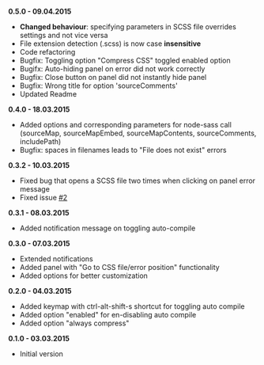 **0.5.0 - 09.04.2015**
- **Changed behaviour**: specifying parameters in SCSS file overrides settings and not vice versa
- File extension detection (.scss) is now case **insensitive**
- Code refactoring
- Bugfix: Toggling option "Compress CSS" toggled enabled option
- Bugifx: Auto-hiding panel on error did not work correctly
- Bugfix: Close button on panel did not instantly hide panel
- Bugfix: Wrong title for option 'sourceComments'
- Updated Readme

**0.4.0 - 18.03.2015**
- Added options and corresponding parameters for node-sass call (sourceMap, sourceMapEmbed, sourceMapContents, sourceComments, includePath)
- Bugfix: spaces in filenames leads to "File does not exist" errors

**0.3.2 - 10.03.2015**
- Fixed bug that opens a SCSS file two times when clicking on panel error message
- Fixed issue [#2](https://github.com/armin-pfaeffle/sass-autocompile/issues/2)

**0.3.1 - 08.03.2015**
- Added notification message on toggling auto-compile

**0.3.0 - 07.03.2015**
- Extended notifications
- Added panel with "Go to CSS file/error position" functionality
- Added options for better customization

**0.2.0 - 04.03.2015**
- Added keymap with ctrl-alt-shift-s shortcut for toggling auto compile
- Added option "enabled" for en-disabling auto compile
- Added option "always compress"

**0.1.0 - 03.03.2015**
- Initial version

